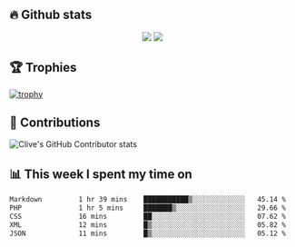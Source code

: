 ## &#128293; Github stats

<!-- GitHub Readme Streak Stats - https://github.com/DenverCoder1/github-readme-streak-stats -->
<p align="center">

<picture>
  <source 
    srcset="https://github-readme-stats.vercel.app/api?username=clivewalkden&count_private=true&show_icons=true&theme=darcula"
    media="(prefers-color-scheme: dark)"
  />
  <source
    srcset="https://github-readme-stats.vercel.app/api?username=clivewalkden&count_private=true&show_icons=true&theme=calm"
    media="(prefers-color-scheme: light), (prefers-color-scheme: no-preference)"
  />
  <img src="https://github-readme-stats.vercel.app/api?username=clivewalkden&count_private=true&show_icons=true&theme=darcula" />
</picture>

<a href="https://git.io/streak-stats" target="_blank">
  <img src="http://github-readme-streak-stats.herokuapp.com?user=clivewalkden&theme=darcula&date_format=j%20M%5B%20Y%5D" />
</a>

</p>

## &#127942; Trophies
[![trophy](https://github-profile-trophy.vercel.app/?username=clivewalkden&theme=onedark)](https://github.com/clivewalkden/github-profile-trophy)

## &#129309; Contributions
![Clive's GitHub Contributor stats](https://github-contributor-stats.vercel.app/api?username=clivewalkden)

## &#128202; This week I spent my time on
<!--START_SECTION:waka-->

```txt
Markdown         1 hr 39 mins    ███████████▒░░░░░░░░░░░░░   45.14 %
PHP              1 hr 5 mins     ███████▒░░░░░░░░░░░░░░░░░   29.66 %
CSS              16 mins         ██░░░░░░░░░░░░░░░░░░░░░░░   07.62 %
XML              12 mins         █▒░░░░░░░░░░░░░░░░░░░░░░░   05.82 %
JSON             11 mins         █▒░░░░░░░░░░░░░░░░░░░░░░░   05.12 %
```

<!--END_SECTION:waka-->
